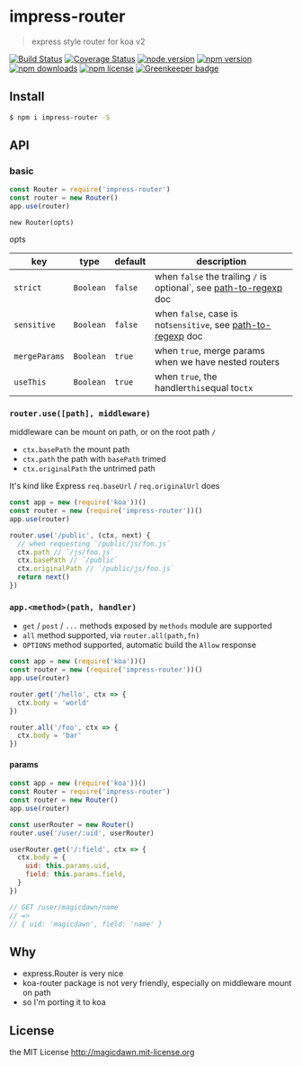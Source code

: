 # impress-router

> express style router for koa v2

[![Build Status](https://img.shields.io/travis/magicdawn/express-modern.svg?style=flat-square)](https://travis-ci.org/magicdawn/impress-router)
[![Coverage Status](https://img.shields.io/codecov/c/github/magicdawn/impress-router.svg?style=flat-square)](https://codecov.io/gh/magicdawn/impress-router)
[![node version](https://img.shields.io/node/v/impress-router.svg?style=flat-square)](https://www.npmjs.com/package/impress-router)
[![npm version](https://img.shields.io/npm/v/impress-router.svg?style=flat-square)](https://www.npmjs.com/package/impress-router)
[![npm downloads](https://img.shields.io/npm/dm/impress-router.svg?style=flat-square)](https://www.npmjs.com/package/impress-router)
[![npm license](https://img.shields.io/npm/l/impress-router.svg?style=flat-square)](http://magicdawn.mit-license.org)
[![Greenkeeper badge](https://badges.greenkeeper.io/magicdawn/impress-router.svg)](https://greenkeeper.io/)

## Install

```sh
$ npm i impress-router -S
```

## API

### basic

```js
const Router = require('impress-router')
const router = new Router()
app.use(router)
```

`new Router(opts)`

opts

| key           | type      | default | description                                                                                                      |
| ------------- | --------- | ------- | ---------------------------------------------------------------------------------------------------------------- |
| `strict`      | `Boolean` | `false` | when `false` the trailing `/` is optional`, see [path-to-regexp](https://github.com/pillarjs/path-to-regexp) doc |
| `sensitive`   | `Boolean` | `false` | when `false`, case is not`sensitive`, see [path-to-regexp](https://github.com/pillarjs/path-to-regexp) doc       |
| `mergeParams` | `Boolean` | `true`  | when `true`, merge params when we have nested routers                                                            |
| `useThis`     | `Boolean` | `true`  | when `true`, the handler`this`equal to`ctx`                                                                      |

### `router.use([path], middleware)`

middleware can be mount on path, or on the root path `/`

- `ctx.basePath` the mount path
- `ctx.path` the path with `basePath` trimed
- `ctx.originalPath` the untrimed path

It's kind like Express `req.baseUrl` / `req.originalUrl` does

```js
const app = new (require('koa'))()
const router = new (require('impress-router'))()
app.use(router)

router.use('/public', (ctx, next) {
  // when requesting `/public/js/foo.js`
  ctx.path // `/js/foo.js`
  ctx.basePath // `/public`
  ctx.originalPath // `/public/js/foo.js`
  return next()
})

```

### `app.<method>(path, handler)`

- `get` / `post` / `...` methods exposed by `methods` module are supported
- `all` method supported, via `router.all(path,fn)`
- `OPTIONS` method supported, automatic build the `Allow` response

```js
const app = new (require('koa'))()
const router = new (require('impress-router'))()
app.use(router)

router.get('/hello', ctx => {
  ctx.body = 'world'
})

router.all('/foo', ctx => {
  ctx.body = 'bar'
})
```

#### params

```js
const app = new (require('koa'))()
const Router = require('impress-router')
const router = new Router()
app.use(router)

const userRouter = new Router()
router.use('/user/:uid', userRouter)

userRouter.get('/:field', ctx => {
  ctx.body = {
    uid: this.params.uid,
    field: this.params.field,
  }
})

// GET /user/magicdawn/name
// =>
// { uid: 'magicdawn', field: 'name' }
```

## Why

- express.Router is very nice
- koa-router package is not very friendly, especially on middleware mount on path
- so I'm porting it to koa

## License

the MIT License http://magicdawn.mit-license.org
